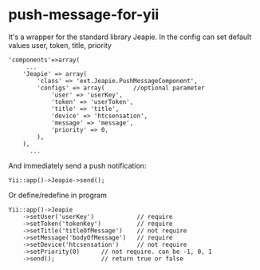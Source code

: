 push-message-for-yii
====================

It's a wrapper for the standard library Jeapie. 
 In the config can set default values ​​user, token, title, priority

    'components'=>array(
         ...
        'Jeapie' => array(
            'class' => 'ext.Jeapie.PushMessageComponent',
            'configs' => array(        //optional parameter
                'user' => 'userKey',
                'token' => 'userToken',
                'title' => 'title',
                'device' => 'htcsensation',
                'message' => 'message',
                'priority' => 0,
            ),
        ),
          ...
 
 And immediately send a push notification:
 
`Yii::app()->Jeapie->send();`
 
 Or define/redefine in program
 
    Yii::app()->Jeapie
        ->setUser('userKey')            // require
        ->setToken('tokenKey')          // require
        ->setTitle('titleOfMessage')    // not require
        ->setMessage('bodyOfMessage')   // require
        ->setDevice('htcsensation')     // not require
        ->setPriority(0)      // not require. can be -1, 0, 1
        ->send();             // return true or false
